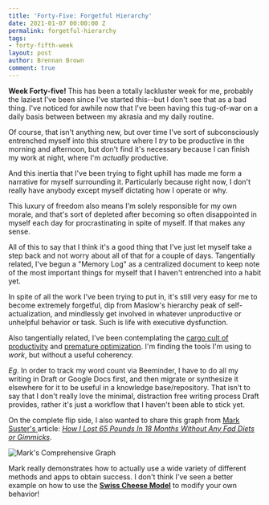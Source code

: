 ```yaml
---
title: 'Forty-Five: Forgetful Hierarchy'
date: 2021-01-07 00:00:00 Z
permalink: forgetful-hierarchy
tags:
- forty-fifth-week
layout: post
author: Brennan Brown
comment: true
---
```


**Week Forty-five!** This has been a totally lackluster week for me, probably the laziest I've been since I've started this--but I don't see that as a bad thing. I've noticed for awhile now that I've been having this tug-of-war on a daily basis between between my akrasia and my daily routine. 

Of course, that isn't anything new, but over time I've sort of subconsciously entrenched myself into this structure where I *try* to be productive in the morning and afternoon, but don't find it's necessary because I can finish my work at night, where I'm *actually* productive. 

And this inertia that I've been trying to fight uphill has made me form a narrative for myself surrounding it. Particularly because right now, I don't really have anybody except myself dictating how I operate or why. 

This luxury of freedom also means I'm solely responsible for my own morale, and that's sort of depleted after becoming so often disappointed in myself each day for procrastinating in spite of myself. If that makes any sense.

All of this to say that I think it's a good thing that I've just let myself take a step back and not worry about all of that for a couple of days. Tangentially related, I've begun a "Memory Log" as a centralized document to keep note of the most important things for myself that I haven't entrenched into a habit yet. 

In spite of all the work I've been trying to put in, it's still very easy for me to become extremely forgetful, dip from Maslow's hierarchy peak of self-actualization, and mindlessly get involved in whatever unproductive or unhelpful behavior or task. Such is life with executive dysfunction.

Also tangentially related, I've been contemplating the [cargo cult of productivity](https://www.techaltair.com/cargo-cult-programming-productivity-related/) and [premature optimization](https://kevincunningham.co.uk/posts/premature-optimization). I'm finding the tools I'm using to *work*, but without a useful coherency. 

*Eg.* In order to track my word count via Beeminder, I have to do all my writing in Draft or Google Docs first, and then migrate or synthesize it elsewhere for it to be useful in a knowledge base/repository. That isn't to say that I don't really love the minimal, distraction free writing process Draft provides, rather it's just a workflow that I haven't been able to stick yet. 

On the complete flip side, I also wanted to share this graph from [Mark Suster's
](https://medium.com/@msuster) article: [*How I Lost 65 Pounds In 18 Months Without Any Fad Diets or Gimmicks*](https://bothsidesofthetable.com/how-i-lost-65-pounds-in-18-months-without-any-fad-diets-or-gimmicks-72a262f29f9c).

![Mark's Comprehensive Graph](https://miro.medium.com/max/2400/1*aLqbD7eFcYmYnhDgQmuITA.png)

Mark really demonstrates how to actually use a wide variety of different methods and apps to obtain success. I don't think I've seen a better example on how to use the [**Swiss Cheese Model**](https://en.wikipedia.org/wiki/Swiss_cheese_model) to modify your own behavior!
